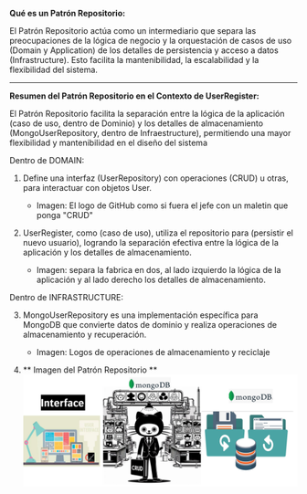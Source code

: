 **Qué es un Patrón Repositorio:**

El Patrón Repositorio actúa como un intermediario que separa las preocupaciones de la lógica de negocio y la orquestación de casos de uso (Domain y Application) de los detalles de persistencia y acceso a datos (Infrastructure). Esto facilita la mantenibilidad, la escalabilidad y la flexibilidad del sistema.

---

**Resumen del Patrón Repositorio en el Contexto de UserRegister:**

El Patrón Repositorio facilita la separación entre la lógica de la aplicación (caso de uso, dentro de Dominio) y los detalles de almacenamiento (MongoUserRepository, dentro de Infraestructure), permitiendo una mayor flexibilidad y mantenibilidad en el diseño del sistema


Dentro de DOMAIN:

1. Define una interfaz (UserRepository) con operaciones (CRUD) u otras, para interactuar con objetos User.
    - Imagen: El logo de GitHub como si fuera el jefe con un maletin que ponga "CRUD"

2. UserRegister, como (caso de uso), utiliza el repositorio para (persistir el nuevo usuario), logrando la separación efectiva entre la lógica de la aplicación y los detalles de almacenamiento.
    - Imagen: separa la fabrica en dos, al lado izquierdo la lógica de la aplicación y al lado derecho los detalles de almacenamiento.

Dentro de INFRASTRUCTURE:

3. MongoUserRepository es una implementación específica para MongoDB que convierte datos de dominio y realiza operaciones de almacenamiento y recuperación.
    - Imagen: Logos de operaciones de almacenamiento y reciclaje



4. ** Imagen del Patrón Repositorio **
 ![del Patrón Repositorio](https://raw.githubusercontent.com/HectorOrlando/documentacion/main/src/img/03-patron-repositorio.jpeg)
